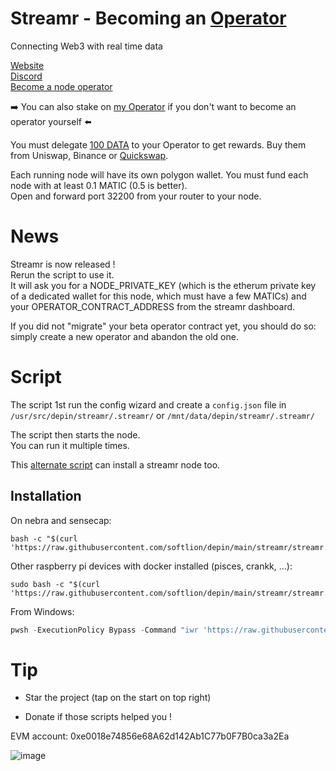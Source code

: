 # Streamr - Becoming an [Operator](https://streamr.network/hub/network/operators)

Connecting Web3 with real time data  

[Website](https://streamr.network/)  
[Discord](https://discord.gg/gZAm8P7hK8)  
[Become a node operator](https://docs.streamr.network/guides/become-an-operator/)

➡️ You can also stake on [my Operator](https://streamr.network/hub/network/operators/0x561c011c6bbcd686d43efbc6449e8a69c801002e) if you don't want to become an operator yourself ⬅️

You must delegate [100 DATA](https://streamr.network/stake-and-earn/) to your Operator to get rewards. Buy them from Uniswap, Binance or [Quickswap](https://quickswap.exchange/#/swap?outputCurrency=0x3a9A81d576d83FF21f26f325066054540720fC34&swapIndex=0&currency0=ETH).

Each running node will have its own polygon wallet. You must fund each node with at least 0.1 MATIC (0.5 is better).  
Open and forward port 32200 from your router to your node.

# News
Streamr is now released !  
Rerun the script to use it.  
It will ask you for a NODE_PRIVATE_KEY (which is the etherum private key of a dedicated wallet for this node, which must have a few MATICs) and your OPERATOR_CONTRACT_ADDRESS from the streamr dashboard.

If you did not "migrate" your beta operator contract yet, you should do so: simply create a new operator and abandon the old one.

# Script

The script 1st run the config wizard and create a `config.json` file in `/usr/src/depin/streamr/.streamr/` or `/mnt/data/depin/streamr/.streamr/`

The script then starts the node.  
You can run it multiple times.

This [alternate script](https://github.com/logicethos/streamrRUN/) can install a streamr node too.

## Installation

On nebra and sensecap:

```shell
bash -c "$(curl 'https://raw.githubusercontent.com/softlion/depin/main/streamr/streamr.sh')"
```

Other raspberry pi devices with docker installed (pisces, crankk, ...):
```shell
sudo bash -c "$(curl 'https://raw.githubusercontent.com/softlion/depin/main/streamr/streamr.sh')"
```

From Windows:
```powershell
pwsh -ExecutionPolicy Bypass -Command "iwr 'https://raw.githubusercontent.com/softlion/depin/main/streamr/streamr.ps1' | iex"
```

# Tip

* Star the project (tap on the start on top right)

* Donate if those scripts helped you !  

EVM account: 0xe0018e74856e68A62d142Ab1C77b0F7B0ca3a2Ea

![image](https://github.com/softlion/defli/assets/190756/9d4f1589-5f7f-46f4-ae0d-1190d2e22762)

